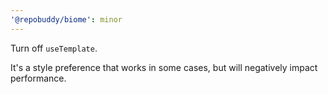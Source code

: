 ```yaml
---
'@repobuddy/biome': minor
---
```


Turn off `useTemplate`.

It's a style preference that works in some cases,
but will negatively impact performance.
